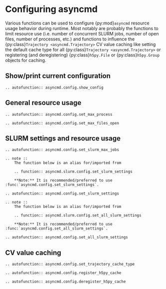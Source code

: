# Configuring asyncmd

Various functions can be used to configure {py:mod}`asyncmd` resource usage behavior during runtime.
Most notably are probably the functions to limit resource use (i.e. number of concurrent SLURM jobs, number of open files, number of processes, etc.) and functions to influence the {py:class}`Trajectory <asyncmd.Trajectory>` CV value caching like setting the default cache type for all {py:class}`Trajectory <asyncmd.Trajectory>` or registering (and deregistering) {py:class}`h5py.File` or {py:class}`h5py.Group` objects for caching.

## Show/print current configuration

```{eval-rst}
.. autofunction:: asyncmd.config.show_config
```

## General resource usage

```{eval-rst}
.. autofunction:: asyncmd.config.set_max_process

.. autofunction:: asyncmd.config.set_max_files_open
```

## SLURM settings and resource usage

```{eval-rst}
.. autofunction:: asyncmd.config.set_slurm_max_jobs

.. note ::
    The function below is an alias for/imported from

    .. function:: asyncmd.slurm.config.set_slurm_settings

    **Note:** It is recommended/preferred to use :func:`asyncmd.config.set_slurm_settings`.

.. autofunction:: asyncmd.config.set_slurm_settings

.. note ::
    The function below is an alias for/imported from

    .. function:: asyncmd.slurm.config.set_all_slurm_settings

    **Note:** It is recommended/preferred to use :func:`asyncmd.config.set_all_slurm_settings`.

.. autofunction:: asyncmd.config.set_all_slurm_settings
```

## CV value caching

```{eval-rst}
.. autofunction:: asyncmd.config.set_trajectory_cache_type

.. autofunction:: asyncmd.config.register_h5py_cache

.. autofunction:: asyncmd.config.deregister_h5py_cache
```
